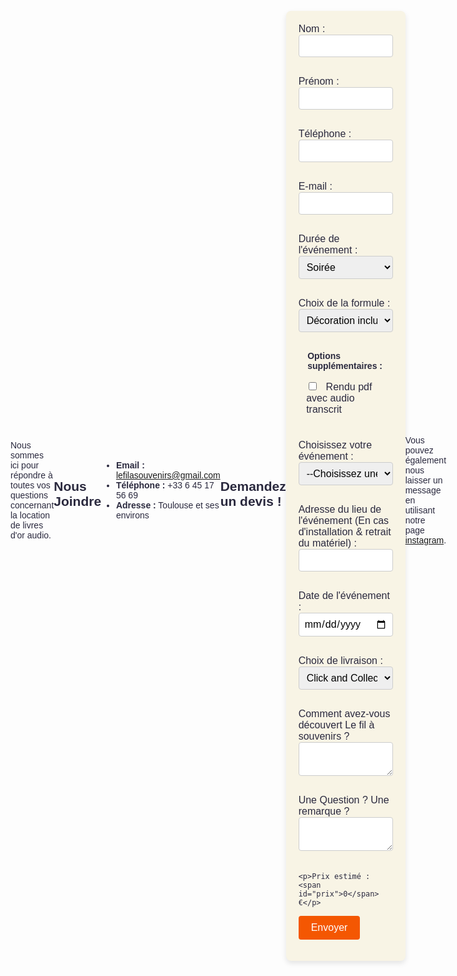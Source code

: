 ```yaml
---
layout: single
title: Contactez-nous
permalink: /contact/
---
```



Nous sommes ici pour répondre à toutes vos questions concernant la location de livres d'or audio.

## Nous Joindre

- **Email :** lefilasouvenirs@gmail.com
- **Téléphone :** +33 6 45 17 56 69
- **Adresse :** Toulouse et ses environs

## Demandez un devis !

<form action="https://formspree.io/f/mjvqnkjj" method="POST">
  <label>
    Nom :
    <input type="text" name="nom">
  </label>
  <label>
    Prénom :
    <input type="text" name="prenom">
  </label>
  <label>
    Téléphone :
    <input type="tel" name="telephone">
  </label>
  <label>
    E-mail :
    <input type="email" name="email">
  </label>
    <label>
    Durée de l'événement :
    <select name="duree_evenement" id="duree_evenement">
      <option value="0">Soirée</option>
      <option value="50">Week-End</option>
    </select>
  </label>
      <label>
    Choix de la formule :
    <select name="formule" id="formule">
      <option value="150">Décoration incluse</option>
      <option value="100">Téléphone seul</option>
    </select>
  </label>

  <fieldset>
    <legend>Options supplémentaires :</legend>
    <label>
      <input type="checkbox" name="option_pdf" id="option_pdf"  value="30"> Rendu pdf avec audio transcrit
    </label>
    <!-- Ajoutez d'autres cases à cocher ici selon vos besoins -->
  </fieldset>

  <label>
    Choisissez votre événement :
    <select name="type_evenement">
      <option value="">--Choisissez une option--</option>
      <option value="">Mariage</option>
      <option value="">Anniversaire</option>
      <option value="">Crémaillère</option>
    </select>
  </label>
  <label>
    Adresse du lieu de l'événement (En cas d'installation & retrait du matériel) :
    <input type="text" name="adresse_evenement">
  </label>
  <!-- Ajoutez d'autres champs similaires pour les autres sélections -->
  <label>
    Date de l'événement :
    <input type="date" name="date_evenement">
  </label>
  <label>
    Choix de livraison :
    <select name="choix_livraison" id="choix_livraison">
      <option value="0">Click and Collect (à récupérer sur Toulouse)</option>
      <option value="50">Livraison sur le lieu de l'événement</option>
    </select>
  </label>
  <label>
    Comment avez-vous découvert Le fil à souvenirs ?
    <textarea name="decouverte_filasouvenirs"></textarea>
  </label>

  <label>
    Une Question ? Une remarque ?
    <textarea name="question"></textarea>
  </label>

    <p>Prix estimé : <span id="prix">0</span> €</p>

  <button type="submit">Envoyer</button>
</form>


Vous pouvez également nous laisser un message en utilisant notre page [instagram](https://www.instagram.com/lefilasouvenirs/).

<script>
  // Fonction pour calculer le prix
  function calculerPrix() {
    var prix = 0;
    
    // Ajoutez votre logique de calcul ici
    // Par exemple, ajouter un certain montant si une case spécifique est cochée
    // Calcul pour l'option PDF
    if (document.getElementById('option_pdf').checked) {
      prix += parseInt(document.getElementById('option_pdf').value);
    }

    // Calculer le supplément en fonction du choix de livraison
    var choixLivraison = document.getElementById('choix_livraison').value;
    prix += parseInt(choixLivraison);

    // Calculer le supplément en fonction du choix de livraison
    var formule = document.getElementById('formule').value;
    prix += parseInt(formule);

    // Calculer le supplément en fonction du choix de livraison
    var duree_evenement = document.getElementById('duree_evenement').value;
    prix += parseInt(duree_evenement);

    // Afficher le prix calculé
    document.getElementById('prix').textContent = prix;
  }

  // Attacher l'écouteur d'événements à tous les éléments pertinents
  document.querySelectorAll('input[type=checkbox], select').forEach(function(element) {
    element.addEventListener('change', calculerPrix);
  });

  // Initialiser le prix au chargement de la page
  window.onload = calculerPrix;
</script>


<style>
@import url('https://fonts.googleapis.com/css?family=Spartan&display=swap');

/* Couleurs et styles de base */
:root {
  --form-bg: #f8f4e5;
  --form-border: #f45702;
  --form-focus: #6bd4b1;
  --font-size: 16px;
  --font-face: 'Spartan', sans-serif;
  --font-color: #2A293E;
}




body {

    background-size: cover;
  background-attachment: fixed;
  display: flex;
  align-items: center;

  height: 100vh;
  font-family: var(--font-face);
  color: var(--font-color);
}

form {
  background: var(--form-bg);
  padding: 20px;
  border-radius: 8px;
  box-shadow: 0 4px 8px rgba(0, 0, 0, 0.1);
  width: 100%;
  max-width: 500px;
}

label {
  margin-bottom: 10px;
  display: block;
  font-size: var(--font-size);
}

input[type="text"],
input[type="email"],
input[type="tel"],
input[type="date"],
select,
textarea {
  width: 100%;
  padding: 8px;
  margin-bottom: 20px;
  border-radius: 4px;
  border: 1px solid #ccc;
  font-family: var(--font-face);
  font-size: var(--font-size);
}

input[type="checkbox"] {
  margin-right: 10px;
}

button {
  background: var(--form-border);
  color: white;
  padding: 10px 20px;
  border: none;
  border-radius: 4px;
  cursor: pointer;
  font-size: var(--font-size);
  font-family: var(--font-face);
  transition: background 0.3s ease;
}

button:hover {
  background: var(--form-focus);
}

/* Style pour le prix estimé */
#prix {
  font-weight: bold;
  color: var(--form-border);
}

fieldset {
  border: none;
  margin-bottom: 20px;
}

legend {
  font-weight: bold;
  margin-bottom: 10px;
}

#site-nav.greedy-nav {
  background-color: transparent;
}

/* Si vous souhaitez également rendre les liens visibles sur un fond transparent */
#site-nav.greedy-nav a {
  color: black; /* ou toute autre couleur qui ressort bien sur votre fond */
}

/* Style pour les éléments de la liste */
#site-nav.greedy-nav ul.visible-links li.masthead__menu-item {
  list-style-type: none; /* Pour enlever les puces */
}

/* Style pour le bouton de menu en mode responsive */
button.greedy-nav__toggle {
  background-color: black; /* Vous pouvez changer cette couleur */
  color: #ffffff; /* Couleur du texte */
  border: none;
  padding: 10px;
}

button.greedy-nav__toggle .navicon {
  /* Ajoutez ici le style pour la représentation visuelle du bouton (icon) */
}

/* Style pour les liens cachés */
ul.hidden-links.hidden li.masthead__menu-item {
  list-style-type: none; /* Pour enlever les puces */
}


</style>